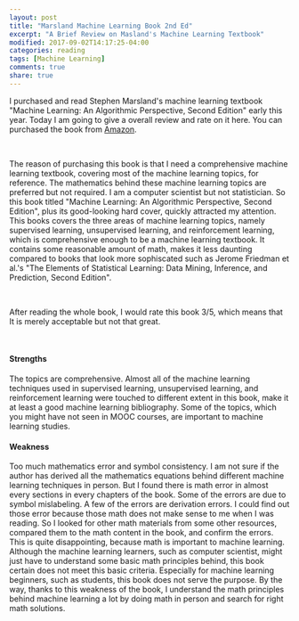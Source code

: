 ```yaml
---
layout: post
title: "Marsland Machine Learning Book 2nd Ed"
excerpt: "A Brief Review on Masland's Machine Learning Textbook"
modified: 2017-09-02T14:17:25-04:00
categories: reading
tags: [Machine Learning]
comments: true
share: true
---
```


I purchased and read Stephen Marsland's machine learning textbook "Machine Learning: An Algorithmic Perspective, Second Edition" early this year. Today I am going to give a overall review and rate on it here. You can purchased the book from [Amazon](https://www.amazon.com/Machine-Learning-Algorithmic-Perspective-Recognition/dp/1466583282).

<br />

The reason of purchasing this book is that I need a comprehensive machine learning textbook, covering most of the machine learning topics, for reference. The mathematics behind these machine learning topics are preferred but not required. I am a computer scientist but not statistician. So this book titled "Machine Learning: An Algorithmic Perspective, Second Edition", plus its good-looking hard cover, quickly attracted my attention. This books covers the three areas of machine learning topics, namely supervised learning, unsupervised learning, and reinforcement learning, which is comprehensive enough to be a machine learning textbook. It contains some reasonable amount of math, makes it less daunting compared to books that look more sophiscated such as Jerome Friedman et al.'s "The Elements of Statistical Learning: Data Mining, Inference, and Prediction, Second Edition".

<br />

After reading the whole book, I would rate this book 3/5, which means that It is merely acceptable but not that great.

<br />

#### Strengths

The topics are comprehensive. Almost all of the machine learning techniques used in supervised learning, unsupervised learning, and reinforcement learning were touched to different extent in this book, make it at least a good machine learning bibliography. Some of the topics, which you might have not seen in MOOC courses, are important to machine learning studies.

#### Weakness

Too much mathematics error and symbol consistency. I am not sure if the author has derived all the mathematics equations behind different machine learning techniques in person. But I found there is math error in almost every sections in every chapters of the book. Some of the errors are due to symbol mislabeling. A few of the errors are derivation errors. I could find out those error because those math does not make sense to me when I was reading. So I looked for other math materials from some other resources, compared them to the math content in the book, and confirm the errors. This is quite disappointing, because math is important to machine learning. Although the machine learning learners, such as computer scientist, might just have to understand some basic math principles behind, this book certain does not meet this basic criteria. Especially for machine learning beginners, such as students, this book does not serve the purpose. By the way, thanks to this weakness of the book, I understand the math principles behind machine learning a lot by doing math in person and search for right math solutions.

